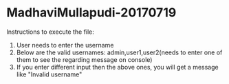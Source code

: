 # MadhaviMullapudi-20170719
Instructions to execute the file:
1. User needs to enter the username
2. Below are the valid usernames:
   admin,user1,user2(needs to enter one of them to see the regarding message on console)
3. If you enter different input then the above ones, you will get a message like "Invalid username"



